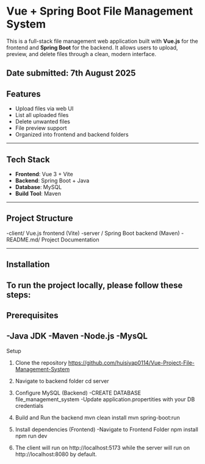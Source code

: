 # Vue + Spring Boot File Management System

This is a full-stack file management web application built with **Vue.js** for the frontend and **Spring Boot** for the backend. It allows users to upload, preview, and delete files through a clean, modern interface.

Date submitted: 7th August 2025
---

## Features

- Upload files via web UI
- List all uploaded files
- Delete unwanted files
- File preview support
- Organized into frontend and backend folders

---
## Tech Stack

- **Frontend**: Vue 3 + Vite
- **Backend**: Spring Boot + Java
- **Database**: MySQL
- **Build Tool**: Maven

---
## Project Structure
-client/ Vue.js frontend (Vite)
-server / Spring Boot backend (Maven)
-README.md/ Project Documentation

---
## Installation
To run the project locally, please follow these steps: 
---
## Prerequisites
-Java JDK
-Maven
-Node.js
-MysQL
---
Setup
1. Clone the repository
   https://github.com/huisiyap0114/Vue-Project-File-Management-System
   
3. Navigate to backend folder
   cd server
   
5. Configure MySQL (Backend)
   -CREATE DATABASE file_management_system
   -Update application.propertities with your DB credentials
   
7. Build and Run the backend
   mvn clean install
   mvn spring-boot:run
   
9. Install dependencies (Frontend)
   -Navigate to Frontend Folder
   npm install
   npm run dev
   
11. The client will run on http://localhost:5173 while the server will run on
   http://localhost:8080 by default.
